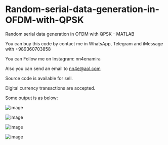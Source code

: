 # Random-serial-data-generation-in-OFDM-with-QPSK
Random serial data generation in OFDM with QPSK - MATLAB

You can buy this code by contact me in WhatsApp, Telegram and iMessage with +989360703858

You can Follow me on Instagram: nn4enamira

Also you can send an email to nn4e@aol.com

Source code is available for sell.

Digital currency transactions are accepted.

Some output is as below:

![image](https://github.com/user-attachments/assets/9b5fff43-06f1-4485-960e-0e922b2dfce1)

![image](https://github.com/user-attachments/assets/cc15da99-cb87-45b5-badb-fc80b44b884f)

![image](https://github.com/user-attachments/assets/4e510b56-6f5d-4df6-b0bb-5e7026d6ac8e)

![image](https://github.com/user-attachments/assets/ae0861d0-4321-4dc1-8cb1-3b12fbe81493)





